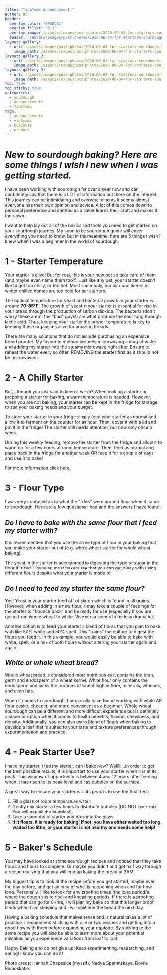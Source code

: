 ```yaml
---
title: "Yin&Yams Announcement!"
author: HC
header:
  overlay_color: "#F5DCE1"
  overlay_filter: "0.1"
  overlay_image: /assets/images/post-photos/2020-06-04-for-starters-sourdough-tips-for-beginners/header.jpg
  teaser: "/assets/images/post-photos/2020-06-04-for-starters-sourdough-tips-for-beginners/header.jpg"
layouts_gallery:
  - url: /assets/images/post-photos/2020-06-04-for-starters-sourdough-tips-for-beginners/0.jpg
    image_path: /assets/images/post-photos/2020-06-04-for-starters-sourdough-tips-for-beginners/0.jpg
layouts_gallery_2:
  - url: /assets/images/post-photos/2020-06-04-for-starters-sourdough-tips-for-beginners/1.png
    image_path: /assets/images/post-photos/2020-06-04-for-starters-sourdough-tips-for-beginners/1.png
layouts_gallery_3:
  - url: /assets/images/post-photos/2020-06-04-for-starters-sourdough-tips-for-beginners/2.jpg
    image_path: /assets/images/post-photos/2020-06-04-for-starters-sourdough-tips-for-beginners/2 small.jpg
toc: true
toc_sticky: true
categories:
  - Sourdough
  - Announcements
  - Yin&Yams
tags:
  - announcements
  - yin&yams
  - business
  - product
---
```


# ***New to sourdough baking? Here are some things I wish I new when I was getting started.***

I have been working with sourdough for over a year now and can confidently say that there is a LOT of information out there on the internet. This journey can be intimidating and overwhelming as it seems almost everyone has their own opinion and advice. A lot of this comes down to personal preference and method as a baker learns their craft and makes it their own. 

I want to help lay out all of the basics and tools you need to get started on your sourdough journey. My soon to be  sourdough guide will cover everything you need to know, but in the meantime, here are 5 things I wish I knew when I was a beginner in the world of sourdough.

# 1 - Starter Temperature
Your starter is alive! But for real, this is your new pet so take care of them (and maybe even name them too?). Just like any pet, your starter doesn't like to get too chilly, or too hot. Most commonly, our air conditioned or winter chilled homes are too cold for our starters.

The optimal temperature for yeast and bacterial growth in your starter is around **70-85°F**. The growth of yeast in your starter is essential for rise in your bread through the production of carbon dioxide. The bacteria (don't worry these aren't the "bad" guys!) are what produce the sour tang through lactic acid. Thus, keeping your starter the proper temperature is key to keeping these organisms alive for amazing breads.

There are many solutions that do not include purchasing an expensive bread proofer. My favourite method includes microwaving a mug of water and adding my starter into the steamy microwave right after. Ensure to reheat the water every so often REMOVING the starter first as it should not be microwaved. 

# 2 - A Chilly Starter
But, I though you just said to keep it warm? When making a starter or prepping a starter for baking, a warm temperature is needed. However, when you are not baking, your starter can be kept in the fridge for storage to suit your baking needs and your budget. 

To store your starter in your fridge simply feed your starter as normal and allow it to ferment on the counter for an hour. Then, cover it with a lid and put it in the fridge! The starter still needs attention, but now only once a week. 

During this weekly feeding, remove the starter from the fridge and allow it to warm up for a few hours at room temperature. Then, feed as normal and place back in the fridge for another week OR feed it for a couple of days and use it to bake! 


For more information click <a href="https://www.kingarthurflour.com/recipes/feeding-and-maintaining-your-sourdough-starter-recipe">here.</a>

# 3 - Flour Type
I was very confused as to what the "rules" were around flour when it came to sourdough. Here are a few questions I had and the answers I have found:

## *Do I have to bake with the same flour that I feed my starter with?*

It is recommended that you use the same type of flour in your baking that you make your starter out of (e.g. whole wheat starter for whole wheat baking). 

The yeast in the starter is accustomed to digesting the type of sugar in the flour it is fed. However, most bakers say that you can get away with using different flours despite what your starter is made of.

## *Do I need to feed my starter the same flour?*

Yes! Yeast in your starter feed off of starch which is found in all grains. However, when adding in a new flour, it may take a couple of feedings for the starter to "bounce back" and be ready for use (especially if you are going from whole wheat to white. Vise versa seems to be less dramatic).

Another option is to feed your starter a blend of flours that you plan to bake with like 50% white and 50% spelt. This "trains" the culture to digest the flours you feed it. In this example, you would easily be able to bake with white, spelt, or a mix of both flours  without altering your starter again and again. 

## *White or whole wheat bread?*

Whole wheat bread is considered more nutritious as it contains the bran, germ and endosperm of a wheat kernel. White flour only contains the endosperm and lacks the portions of wheat high in fibre, minerals, vitamins, and even fats.

When it comes to sourdough, I personally have found working with white AP flour easier, cheaper, and more convenient as a beginner. Whole wheat sourdough can be a different and more difficult experience but is definitely a superior option when it comes to health benefits, flavour, chewiness, and density. Additionally, you can also use a blend of flours when baking to develop a loaf that is suited to your taste and texture preferences through experimentation and practice!

# 4 - Peak Starter Use?

I have my starter, I fed my starter, can I bake now? Welllll...in order to get the best possible results, it is important to use your starter when it is at its peak. This window of opportunity is between 4 and 12 hours after feeding when it has risen to its peak level and has bubbles on the surface. 

A great way to ensure your starter is at its peak is to use the float test:

1. Fill a glass of room temperature water.
2. Gently mix starter a few times to distribute bubbles (DO NOT over-mix. You will pop all the bubbles!).
3. Take a spoonful of starter and drop into the glass. 
4. **If it floats, it is ready for baking! If not, you have either waited too long, waited too little, or your starter is not healthy and needs some help!**

# 5 - Baker's Schedule
You may have looked at some sourdough recipes and noticed that they take hours and hours to complete. Or maybe you didn't and got half way through a recipe realizing that you will end up baking the bread at 2AM. 

My biggest tip is to look at the recipe before you get started, maybe even the day before, and get an idea of what is happening when and for how long. Personally, I like to look for any proofing times (the long period/s where the dough sits to rise) and kneading periods. If there is a proofing period that can go for 8+hrs, I will plan my bake so that this longer proof lands when I am sleeping and I will continue the bread the next day.

Having a baking schedule that makes sense and is natural takes a lot of practice. I recommend sticking with one or two recipes and getting into a good flow with them before expanding your repitoire. By sticking to the same recipe you will also be able to learn more about your potential mistakes as you experience variations from loaf to loaf.

Happy Baking and do not give up! Keep experimenting, researching, and eating! I know you can do it! 

Photo creds: Hannah Chapeskie (myself), Nadya Spetnitskaya, Dovile Ramoskatie.

